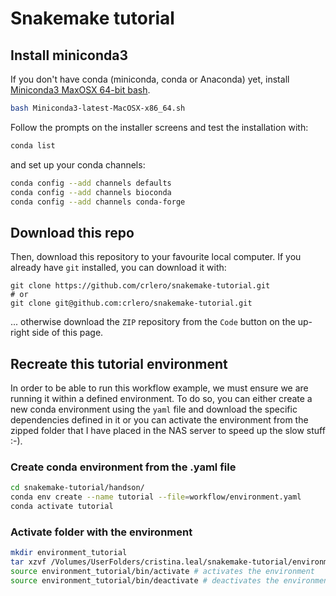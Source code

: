 # Snakemake tutorial

## Install miniconda3

If you don't have conda (miniconda, conda or Anaconda) yet, install [Miniconda3 MaxOSX 64-bit bash](https://docs.conda.io/en/latest/miniconda.html).

```bash
bash Miniconda3-latest-MacOSX-x86_64.sh
```

Follow the prompts on the installer screens and test the installation with:

```bash
conda list
```

and set up your conda channels:

```bash
conda config --add channels defaults
conda config --add channels bioconda
conda config --add channels conda-forge
```

## Download this repo

Then, download this repository to your favourite local computer. If you already have `git` installed, you can download it with:

```git
git clone https://github.com/crlero/snakemake-tutorial.git
# or
git clone git@github.com:crlero/snakemake-tutorial.git
```

... otherwise download the `ZIP` repository from the `Code` button on the up-right side of this page.

## Recreate this tutorial environment

In order to be able to run this workflow example, we must ensure we are running it within a defined environment. To do so, you can either create a new conda environment using the `yaml` file and download the specific dependencies defined in it or you can activate the environment from the zipped folder that I have placed in the NAS server to speed up the slow stuff :-).

### Create conda environment from the .yaml file

```bash
cd snakemake-tutorial/handson/
conda env create --name tutorial --file=workflow/environment.yaml
conda activate tutorial
```

### Activate folder with the environment

```bash
mkdir environment_tutorial
tar xzvf /Volumes/UserFolders/cristina.leal/snakemake-tutorial/environment_tutorial.tar.gz -C environment_tutorial
source environment_tutorial/bin/activate # activates the environment
source environment_tutorial/bin/deactivate # deactivates the environment
```
